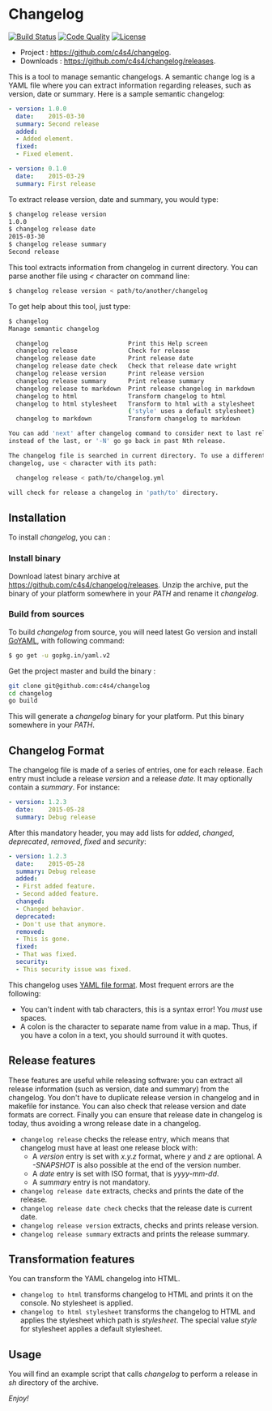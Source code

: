 Changelog
=========

[![Build Status](https://travis-ci.org/c4s4/changelog.svg?branch=master)](https://travis-ci.org/c4s4/changelog)
[![Code Quality](https://goreportcard.com/badge/github.com/c4s4/changelog)](https://goreportcard.com/report/github.com/c4s4/changelog)
[![License](https://img.shields.io/badge/License-Apache%202.0-blue.svg)](https://opensource.org/licenses/Apache-2.0)
<!--
[![Coverage Report](https://coveralls.io/repos/github/c4s4/changelog/badge.svg?branch=master)](https://coveralls.io/github/c4s4/changelog?branch=master)
-->

- Project : <https://github.com/c4s4/changelog>.
- Downloads : <https://github.com/c4s4/changelog/releases>.

This is a tool to manage semantic changelogs. A semantic change log is a YAML file where you can extract information regarding releases, such as version, date or summary. Here is a sample semantic changelog:

```yaml
- version: 1.0.0
  date:    2015-03-30
  summary: Second release
  added:
  - Added element.
  fixed:
  - Fixed element.

- version: 0.1.0
  date:    2015-03-29
  summary: First release
```

To extract release version, date and summary, you would type:

```bash
$ changelog release version
1.0.0
$ changelog release date
2015-03-30
$ changelog release summary
Second release
```

This tool extracts information from changelog in current directory. You can parse another file using *<* character on command line:

```bash
$ changelog release version < path/to/another/changelog
```

To get help about this tool, just type:

```bash
$ changelog
Manage semantic changelog

  changelog                      Print this Help screen
  changelog release              Check for release
  changelog release date         Print release date
  changelog release date check   Check that release date wright
  changelog release version      Print release version
  changelog release summary      Print release summary
  changelog release to markdown  Print release changelog in markdown
  changelog to html              Transform changelog to html
  changelog to html stylesheet   Transform to html with a stylesheet
                                 ('style' uses a default stylesheet)
  changelog to markdown          Transform changelog to markdown

You can add 'next' after changelog command to consider next to last release
instead of the last, or '-N' go go back in past Nth release.

The changelog file is searched in current directory. To use a different
changelog, use < character with its path:

  changelog release < path/to/changelog.yml

will check for release a changelog in 'path/to' directory.
```

Installation
------------

To install *changelog*, you can :

### Install binary

Download latest binary archive at <https://github.com/c4s4/changelog/releases>. Unzip the archive, put the binary of your platform somewhere in your *PATH* and rename it *changelog*.

### Build from sources

To build *changelog* from source, you will need latest Go version and install [GoYAML](http://gopkg.in/yaml.v2), with following command:

```bash
$ go get -u gopkg.in/yaml.v2
```

Get the project master and build the binary :

```bash
git clone git@github.com:c4s4/changelog
cd changelog
go build
```

This will generate a *changelog* binary for your platform. Put this binary somewhere in your *PATH*.

Changelog Format
----------------

The changelog file is made of a series of entries, one for each release. Each entry must include a release *version* and a release *date*. It may optionally contain a *summary*. For instance:

```yaml
- version: 1.2.3
  date:    2015-05-28
  summary: Debug release
```

After this mandatory header, you may add lists for *added*, *changed*, *deprecated*, *removed*, *fixed* and *security*:

```yaml
- version: 1.2.3
  date:    2015-05-28
  summary: Debug release
  added:
  - First added feature.
  - Second added feature.
  changed:
  - Changed behavior.
  deprecated:
  - Don't use that anymore.
  removed:
  - This is gone.
  fixed:
  - That was fixed.
  security:
  - This security issue was fixed.
```

This changelog uses [YAML file format](http://yaml.org/spec/1.2/spec.html). Most frequent errors are the following:

- You can't indent with tab characters, this is a syntax error! You *must* use spaces.
- A colon is the character to separate name from value in a map. Thus, if you have a colon in a text, you should surround it with quotes.

Release features
----------------

These features are useful while releasing software: you can extract all release information (such as version, date and summary) from the changelog. You don't have to duplicate release version in changelog and in makefile for instance. You can also check that release version and date formats are correct. Finally you can ensure that release date in changelog is today, thus avoiding a wrong release date in a changelog.

- `changelog release` checks the release entry, which means that changelog must have at least one release block with:
    - A *version* entry is set with *x.y.z* format, where *y* and *z* are optional. A *-SNAPSHOT* is also possible at the end of the version number.
    - A *date* entry is set with ISO format, that is *yyyy-mm-dd*.
    - A *summary* entry is not mandatory.
- `changelog release date` extracts, checks and prints the date of the release.
- `changelog release date check` checks that the release date is current date.
- `changelog release version` extracts, checks and prints release version.
- `changelog release summary` extracts and prints the release summary.

Transformation features
-----------------------

You can transform the YAML changelog into HTML.

- `changelog to html` transforms changelog to HTML and prints it on the console. No stylesheet is applied.
- `changelog to html stylesheet` transforms the changelog to HTML and applies the stylesheet which path is *stylesheet*. The special value *style* for stylesheet applies a default stylesheet.

Usage
-----

You will find an example script that calls *changelog* to perform a release in *sh* directory of the archive.

*Enjoy!*
